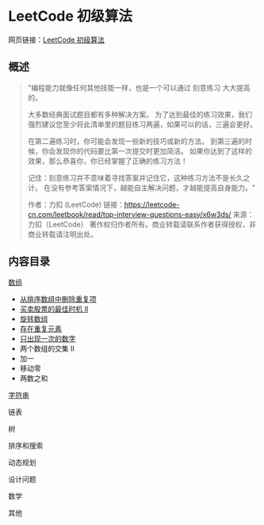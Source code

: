 # LeetCode 初级算法

网页链接：[LeetCode 初级算法](https://leetcode-cn.com/leetbook/read/top-interview-questions-easy/x6w3ds/)



## 概述

> "编程能力就像任何其他技能一样，也是一个可以通过 刻意练习 大大提高的。
>
> 大多数经典面试题目都有多种解决方案。 为了达到最佳的练习效果，我们强烈建议您至少将此清单里的题目练习两遍，如果可以的话，三遍会更好。
>
> 在第二遍练习时，你可能会发现一些新的技巧或新的方法。 到第三遍的时候，你会发现你的代码要比第一次提交时更加简洁。 如果你达到了这样的效果，那么恭喜你，你已经掌握了正确的练习方法！
>
> 记住：刻意练习并不意味着寻找答案并记住它，这种练习方法不是长久之计。 在没有参考答案情况下，越能自主解决问题，才越能提高自身能力。"
>
> 作者：力扣 (LeetCode)
> 链接：https://leetcode-cn.com/leetbook/read/top-interview-questions-easy/x6w3ds/
> 来源：力扣（LeetCode）
> 著作权归作者所有。商业转载请联系作者获得授权，非商业转载请注明出处。



## 内容目录

[数组](https://github.com/SLEEPYDOG77/LeetCode-Notes/tree/develop/Primary/1_Array)

- [从排序数组中删除重复项](https://github.com/SLEEPYDOG77/LeetCode-Notes/blob/develop/Primary/1_Array/notes/1_%E4%BB%8E%E6%8E%92%E5%BA%8F%E6%95%B0%E7%BB%84%E4%B8%AD%E5%88%A0%E9%99%A4%E9%87%8D%E5%A4%8D%E9%A1%B9.md)
- [买卖股票的最佳时机 II](https://github.com/SLEEPYDOG77/LeetCode-Notes/blob/develop/Primary/1_Array/notes/2_%E4%B9%B0%E5%8D%96%E8%82%A1%E7%A5%A8%E7%9A%84%E6%9C%80%E4%BD%B3%E6%97%B6%E6%9C%BA%202.md)
- [旋转数组](https://github.com/SLEEPYDOG77/LeetCode-Notes/blob/develop/Primary/1_Array/notes/3_%E6%97%8B%E8%BD%AC%E6%95%B0%E7%BB%84.md)
- [存在重复元素](https://github.com/SLEEPYDOG77/LeetCode-Notes/blob/develop/Primary/1_Array/notes/4_%E5%AD%98%E5%9C%A8%E9%87%8D%E5%A4%8D.md)
- [只出现一次的数字](https://github.com/SLEEPYDOG77/LeetCode-Notes/blob/develop/Primary/1_Array/notes/5_%E5%8F%AA%E5%87%BA%E7%8E%B0%E4%B8%80%E6%AC%A1%E7%9A%84%E6%95%B0%E5%AD%97.md)
- 两个数组的交集 II
- 加一
- 移动零
- 两数之和

[字符串](https://github.com/SLEEPYDOG77/LeetCode-Notes/tree/develop/Primary/2_String)

链表

树

排序和搜索

动态规划

设计问题

数学

其他

